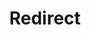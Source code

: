 ﻿---
layout: src/layouts/Redirect.astro
title: Redirect
redirect: https://octopus.com/docs/deployments/kubernetes/deploy-ingress/index
pubDate:  2023-01-01
navSearch: false
navSitemap: false
navMenu: false
---
